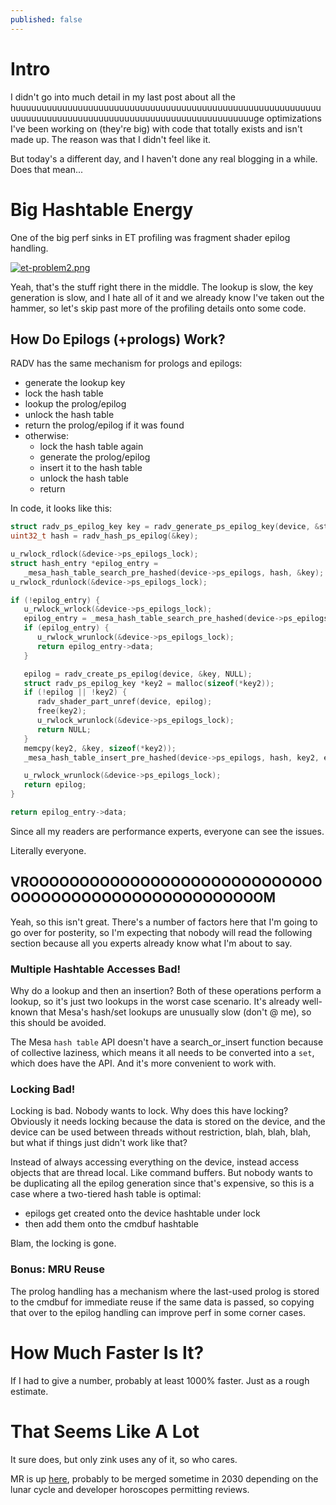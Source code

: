 ```yaml
---
published: false
---
```

# Intro

I didn't go into much detail in my last post about all the huuuuuuuuuuuuuuuuuuuuuuuuuuuuuuuuuuuuuuuuuuuuuuuuuuuuuuuuuuuuuuuuuuuuuuuuuuuuuuuuuuuuuuuuuuuuuuuuuuuuuuuuuuge optimizations I've been working on (they're big) with code that totally exists and isn't made up. The reason was that I didn't feel like it.

But today's a different day, and I haven't done any real blogging in a while. Does that mean...

# Big Hashtable Energy
One of the big perf sinks in ET profiling was fragment shader epilog handling.

[![et-problem2.png]({{site.url}}/assets/et-problem2.png)]({{site.url}}/assets/et-problem2.png)

Yeah, that's the stuff right there in the middle. The lookup is slow, the key generation is slow, and I hate all of it and we already know I've taken out the hammer, so let's skip past more of the profiling details onto some code.

## How Do Epilogs (+prologs) Work?
RADV has the same mechanism for prologs and epilogs:
* generate the lookup key
* lock the hash table
* lookup the prolog/epilog
* unlock the hash table
* return the prolog/epilog if it was found
* otherwise:
  - lock the hash table again
  - generate the prolog/epilog
  - insert it to the hash table
  - unlock the hash table
  - return

In code, it looks like this:

```c
struct radv_ps_epilog_key key = radv_generate_ps_epilog_key(device, &state, true);
uint32_t hash = radv_hash_ps_epilog(&key);

u_rwlock_rdlock(&device->ps_epilogs_lock);
struct hash_entry *epilog_entry =
   _mesa_hash_table_search_pre_hashed(device->ps_epilogs, hash, &key);
u_rwlock_rdunlock(&device->ps_epilogs_lock);

if (!epilog_entry) {
   u_rwlock_wrlock(&device->ps_epilogs_lock);
   epilog_entry = _mesa_hash_table_search_pre_hashed(device->ps_epilogs, hash, &key);
   if (epilog_entry) {
      u_rwlock_wrunlock(&device->ps_epilogs_lock);
      return epilog_entry->data;
   }

   epilog = radv_create_ps_epilog(device, &key, NULL);
   struct radv_ps_epilog_key *key2 = malloc(sizeof(*key2));
   if (!epilog || !key2) {
      radv_shader_part_unref(device, epilog);
      free(key2);
      u_rwlock_wrunlock(&device->ps_epilogs_lock);
      return NULL;
   }
   memcpy(key2, &key, sizeof(*key2));
   _mesa_hash_table_insert_pre_hashed(device->ps_epilogs, hash, key2, epilog);

   u_rwlock_wrunlock(&device->ps_epilogs_lock);
   return epilog;
}

return epilog_entry->data;
```

Since all my readers are performance experts, everyone can see the issues.

Literally everyone.

## VROOOOOOOOOOOOOOOOOOOOOOOOOOOOOOOOOOOOOOOOOOOOOOOOOOOOOOM
Yeah, so this isn't great. There's a number of factors here that I'm going to go over for posterity, so I'm expecting that nobody will read the following section because all you experts already know what I'm about to say.

### Multiple Hashtable Accesses Bad!
Why do a lookup and then an insertion? Both of these operations perform a lookup, so it's just two lookups in the worst case scenario. It's already well-known that Mesa's hash/set lookups are unusually slow (don't @ me), so this should be avoided.

The Mesa `hash table` API doesn't have a search_or_insert function because of collective laziness, which means it all needs to be converted into a `set`, which does have the API. And it's more convenient to work with.

### Locking Bad!
Locking is bad. Nobody wants to lock. Why does this have locking? Obviously it needs locking because the data is stored on the device, and the device can be used between threads without restriction, blah, blah, blah, but what if things just didn't work like that?

Instead of always accessing everything on the device, instead access objects that are thread local. Like command buffers. But nobody wants to be duplicating all the epilog generation since that's expensive, so this is a case where a two-tiered hash table is optimal:
* epilogs get created onto the device hashtable under lock
* then add them onto the cmdbuf hashtable

Blam, the locking is gone.

### Bonus: MRU Reuse
The prolog handling has a mechanism where the last-used prolog is stored to the cmdbuf for immediate reuse if the same data is passed, so copying that over to the epilog handling can improve perf in some corner cases.

# How Much Faster Is It?
If I had to give a number, probably at least 1000% faster. Just as a rough estimate.

# That Seems Like A Lot
It sure does, but only zink uses any of it, so who cares.

MR is up [here](https://gitlab.freedesktop.org/mesa/mesa/-/merge_requests/23698), probably to be merged sometime in 2030 depending on the lunar cycle and developer horoscopes permitting reviews.